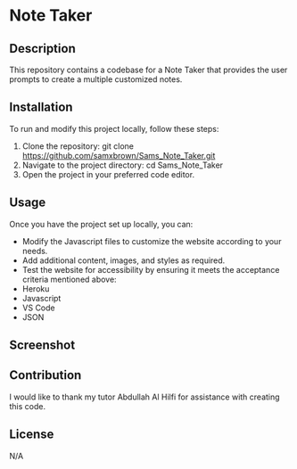 # Note Taker

## Description
This repository contains a codebase for a Note Taker that provides the user prompts to create a multiple customized notes.
  
## Installation
 To run and modify this project locally, follow these steps: 
 1. Clone the repository: git clone https://github.com/samxbrown/Sams_Note_Taker.git
 2. Navigate to the project directory: cd Sams_Note_Taker
 3. Open the project in your preferred code editor.


## Usage
  Once you have the project set up locally, you can: 
  * Modify the Javascript files to customize the website according to your needs. 
  * Add additional content, images, and styles as required. 
  * Test the website for accessibility by ensuring it meets the acceptance criteria mentioned above:
  * Heroku
  * Javascript
  * VS Code
  * JSON


## Screenshot


## Contribution
I would like to thank my tutor Abdullah Al Hilfi for assistance with creating this code.

## License
N/A
